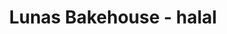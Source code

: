 ---
title: "Lunas Bakehouse - halal"
url: /auckland/lunas-bakehouse-halal-hurstmere-road/
shop: bakery
---